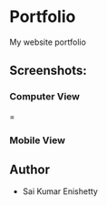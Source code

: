 # Portfolio

My website portfolio

## Screenshots:

### Computer View

=

### Mobile View

## Author

- Sai Kumar Enishetty
